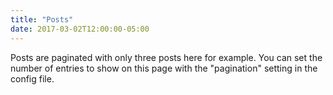 ```yaml
---
title: "Posts"
date: 2017-03-02T12:00:00-05:00
---
```

Posts are paginated with only three posts here for example. You can set the number of entries to show on this page with the "pagination" setting in the config file.
